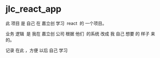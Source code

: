 # jlc_react_app
此 项目 是 自己 在 嘉立创 学习  react  的 一个项目。

业务 逻辑  是 我在 嘉立创 公司 根据 他们  的系统 改成 我 自己 想要 的 样子 来 的。

记录 在此 ，方便 以后 自己 学习 

